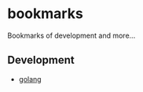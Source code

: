 # bookmarks
Bookmarks of development and more...

## Development

* [golang](./dev/golang/README.md)
